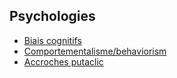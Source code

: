 ## Psychologies

- [Biais cognitifs](/sections/psychology/cognitive_bias.md)
- [Comportementalisme/behaviorism](/sections/psychology/behaviors.md)
- [Accroches putaclic](/sections/psychology/titles.md)
